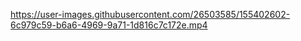 

https://user-images.githubusercontent.com/26503585/155402602-6c979c59-b6a6-4969-9a71-1d816c7c172e.mp4


